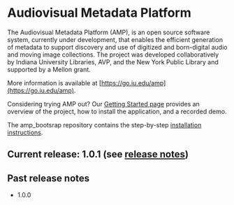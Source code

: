 # Audiovisual Metadata Platform

The Audiovisual Metadata Platform (AMP), is an open source software system, currently under development, that enables the efficient generation of metadata to support discovery and use of digitized and born-digital audio and moving image collections. The project was developed collaboratively by Indiana University Libraries, AVP, and the New York Public Library and supported by a Mellon grant. 

More information is available at [https://go.iu.edu/amp](https://go.iu.edu/amp). 

Considering trying AMP out? Our [Getting Started page](https://uisapp2.iu.edu/confluence-prd/display/AMP/Getting+Started+with+AMP) provides an overview of the project, how to install the application, and a recorded demo.

The amp_bootsrap repository contains the step-by-step [installation instructions](https://github.com/AudiovisualMetadataPlatform/amp_bootstrap).

## Current release: 1.0.1 (see [release notes](https://github.com/AudiovisualMetadataPlatform/.github/wiki/Release-1.0.1))
## Past release notes
- 1.0.0
